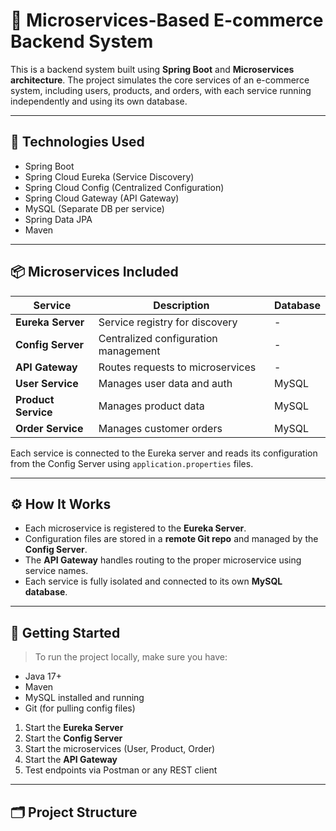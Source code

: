 # 🛒 Microservices-Based E-commerce Backend System

This is a backend system built using **Spring Boot** and **Microservices architecture**. The project simulates the core services of an e-commerce system, including users, products, and orders, with each service running independently and using its own database.

---

## 🧱 Technologies Used

- Spring Boot  
- Spring Cloud Eureka (Service Discovery)  
- Spring Cloud Config (Centralized Configuration)  
- Spring Cloud Gateway (API Gateway)  
- MySQL (Separate DB per service)  
- Spring Data JPA  
- Maven  

---

## 📦 Microservices Included

| Service        | Description                              | Database |
|----------------|------------------------------------------|----------|
| **Eureka Server**     | Service registry for discovery         | -        |
| **Config Server**     | Centralized configuration management   | -        |
| **API Gateway**       | Routes requests to microservices       | -        |
| **User Service**      | Manages user data and auth             | MySQL    |
| **Product Service**   | Manages product data                   | MySQL    |
| **Order Service**     | Manages customer orders                | MySQL    |

Each service is connected to the Eureka server and reads its configuration from the Config Server using `application.properties` files.

---

## ⚙️ How It Works

- Each microservice is registered to the **Eureka Server**.
- Configuration files are stored in a **remote Git repo** and managed by the **Config Server**.
- The **API Gateway** handles routing to the proper microservice using service names.
- Each service is fully isolated and connected to its own **MySQL database**.

---

## 🚀 Getting Started

> To run the project locally, make sure you have:
- Java 17+
- Maven
- MySQL installed and running
- Git (for pulling config files)

1. Start the **Eureka Server**
2. Start the **Config Server**
3. Start the microservices (User, Product, Order)
4. Start the **API Gateway**
5. Test endpoints via Postman or any REST client

---

## 🗂 Project Structure

